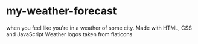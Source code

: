 # my-weather-forecast
 when you feel like you're in a weather of some city. Made with HTML, CSS and JavaScript
Weather logos taken from flaticons
